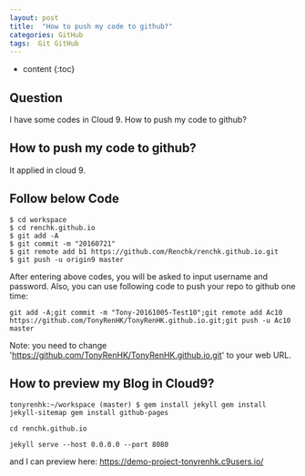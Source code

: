 ```yaml
---
layout: post
title:  "How to push my code to github?"
categories: GitHub
tags:  Git GitHub
---
```

* content
{:toc}


## Question

I have some codes in Cloud 9. How to push my code to github?





## How to push my code to github?

It applied in cloud 9.


## Follow below Code


```
$ cd workspace
$ cd renchk.github.io
$ git add -A
$ git commit -m "20160721" 
$ git remote add b1 https://github.com/Renchk/renchk.github.io.git 
$ git push -u origin9 master  
```


After entering above codes, you will be asked to input username and password. Also, you can use following code to push your repo to github one time:


```
git add -A;git commit -m "Tony-20161005-Test10";git remote add Ac10 https://github.com/TonyRenHK/TonyRenHK.github.io.git;git push -u Ac10 master
```

Note: you need to change 'https://github.com/TonyRenHK/TonyRenHK.github.io.git' to your web URL.


## How to preview my Blog in Cloud9?


```
tonyrenhk:~/workspace (master) $ gem install jekyll gem install jekyll-sitemap gem install github-pages

cd renchk.github.io

jekyll serve --host 0.0.0.0 --port 8080

```

and I can preview here: https://demo-project-tonyrenhk.c9users.io/
